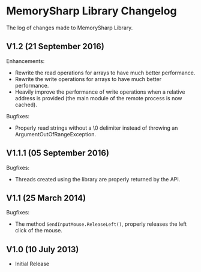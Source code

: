 # MemorySharp Library Changelog

The log of changes made to MemorySharp Library.

## V1.2 (21 September 2016)

Enhancements:

- Rewrite the read operations for arrays to have much better performance.
- Rewrite the write operations for arrays to have much better performance.
- Heavily improve the performance of write operations when a relative address is provided (the main module of the remote process is now cached).

Bugfixes:

- Properly read strings without a \0 delimiter instead of throwing an ArgumentOutOfRangeException.

## V1.1.1 (05 September 2016)

Bugfixes:

- Threads created using the library are properly returned by the API.

## V1.1 (25 March 2014)

Bugfixes:

- The method `SendInputMouse.ReleaseLeft()`, properly releases the left click of the mouse.

## V1.0 (10 July 2013)

- Initial Release